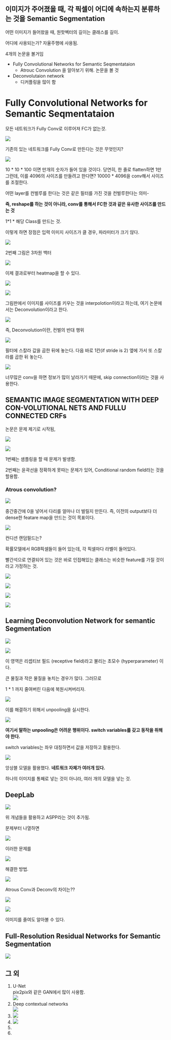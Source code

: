 

## 이미지가 주어졌을 때, 각 픽셀이 어디에 속하는지 분류하는 것을 **Semantic Segmentation**



어떤 이미지가 들어왔을 때, 원핫벡터의 길이는 클래스를 길이.



어디에 사용되는가? 자율주행에 사용됨.

4개의 논문을 볼거임

- Fully Convolutional Networks for Semantic Seqmentataion
  - Atrouc Convolution 을 알아보기 위해. 논문을 볼 것
- Deconvolutaion network
  - 디커플링을 많이 함



# Fully Convolutional Networks for Semantic Seqmentataion

모든 네트워크가 Fully Conv로 이루어져 FC가 없는것.

![](https://ws1.sinaimg.cn/large/006tNbRwgy1fx56n70bljj313y0pigvo.jpg)

기존의 있는 네트워크를 Fully Conv로 만든다는 것은 무엇인지?



![](https://ws2.sinaimg.cn/large/006tNbRwgy1fx56qd0e63j314b0pj14e.jpg)

10 * 10 * 100 이면 만개의 숫자가 들어 있을 것이다. 당연히, 한 줄로 flatten하면 1만 그런데, 이를 4096의 사이즈를 만들려고 한다면? 10000 * 4096을 conv해서 사이즈를 조절한다.

어떤 layer를 컨벌루를 한다는 것은 같은 필터를 가진 것을 컨벌루한다는 의미-

**즉, reshape를 하는 것이 아니라, conv를 통해서 FC한 것과 같은 유사한 사이즈를 만드는 것**

1*1 * 해당 Class를 만드는 것.

이렇게 하면 장점은 입력 이미지 사이즈가 클 경우, 파라미터가 크기 않다.

![](https://ws4.sinaimg.cn/large/006tNbRwgy1fx56zfjq59j313b0om465.jpg)

2번째 그림은 3차원 백터

![](https://ws3.sinaimg.cn/large/006tNbRwgy1fx570g6ug9j314e0pjdor.jpg)

이제 결과로부터 heatmap을 할 수 있다.

![](https://ws2.sinaimg.cn/large/006tNbRwgy1fx570s4eouj31480px7h2.jpg)

![](https://ws1.sinaimg.cn/large/006tNbRwgy1fx57189syuj314u0pxamo.jpg)

그림판에서 이미지를 사이즈를 키우는 것을 interpolotion이라고 하는데, 여기 논문에서는 Deconvolution이라고 한다.

![](https://ws2.sinaimg.cn/large/006tNbRwgy1fx573xg1r7j313t0owqba.jpg)

즉, Deconvolution이란, 컨벌의 반대 행위

![](https://ws3.sinaimg.cn/large/006tNbRwgy1fx574h7drxj313t0ph14p.jpg)

필터에 스칼라 값을 곱한 뒤에 놓는다. 다음 바로 1칸(if stride is 2) 옆에 가서 또 스칼라를 곱한 뒤 놓는다.

![](https://ws4.sinaimg.cn/large/006tNbRwgy1fx5771cpm3j313z0phwqu.jpg)

너무많은 conv을 하면 정보가 많이 날라가기 때문에, skip connection이라는 것을 사용한다.



## SEMANTIC IMAGE SEGMENTATION WITH DEEP CON-VOLUTIONAL NETS AND FULLU CONNECTED CRFs

논문은 문제 제기로 시작됨,

![](https://ws4.sinaimg.cn/large/006tNbRwgy1fx57b2peuoj313y0pjadl.jpg)

![](https://ws4.sinaimg.cn/large/006tNbRwgy1fx57bd99whj313z0pqh09.jpg)

1번째는 샘플링을 할 때 문제가 발생함.

2번째는 윤곽선을 정확하게 못따는 문제가 있어, Conditional random field라는 것을 할용함.



### Atrous convolution?

![](https://ws2.sinaimg.cn/large/006tNbRwgy1fx57fe6d8vj313t0pvard.jpg)

중간중간에 0을 넣어서 다리를 얼마나 더 벌릴지 만든다. 즉, 이전의 output보다 더 dense한 featare map을 만드는 것이 목표이다.

![](https://ws2.sinaimg.cn/large/006tNbRwgy1fx57hfchghj314y0pygut.jpg)

컨디션 랜덤필드는?

확률모델에서 RGB픽셀들이 들어 있는데, 각 픽셀마다 라벨이 들어있다.

빨간석으로 연결되어 있는 것은 바로 인접해있는 클래스는 비슷한 feature를 가질 것이라고 가정하는 것.



![](https://ws2.sinaimg.cn/large/006tNbRwgy1fx57ih9yfej31460pm7gr.jpg)

![](https://ws2.sinaimg.cn/large/006tNbRwgy1fx57j8plufj31450plh3f.jpg)

![](https://ws1.sinaimg.cn/large/006tNbRwgy1fx57jwqq7hj31470q416e.jpg)

![](https://ws1.sinaimg.cn/large/006tNbRwgy1fx57kb9teqj314g0q3wy0.jpg)



## Learning Deconvolution Network for semantic Segmentation

 ![](https://ws3.sinaimg.cn/large/006tNbRwgy1fx57lu4rrpj30zz0on7ku.jpg)

![](https://ws1.sinaimg.cn/large/006tNbRwgy1fx57mjhlirj313x0po4iu.jpg)

이 영역은 리셉티브 필드 (receptive field)라고 불리는 초모수 (hyperparameter) 이다.

큰 물질과 작은 물질을 놓치는 경우가 많다. 그러므로

1 * 1 까지 줄여버린 다음에 복원시켜버리자.

![](https://ws3.sinaimg.cn/large/006tNbRwgy1fx57p7ifohj31470pydxo.jpg)

이를 해결하기 위해서 unpooling을 실시한다.

![](https://ws1.sinaimg.cn/large/006tNbRwgy1fx57qf4s31j313w0pn18y.jpg)

**여기서 말하는 unpooling은 어려운 행위이다. switch variables를 갖고 동작을 취해야 한다.**

switch variables는 좌우 대칭하면서 값을 저장하고 활용한다.

![](https://ws1.sinaimg.cn/large/006tNbRwgy1fx57t79u7fj313u0pntj2.jpg)

앙상블 모델을 활용했다. **네트워크 자체가 여러개 있다.**

하나의 이미지를 통째로 넣는 것이 아니라, 여러 개의 모델을 넣는 것.

## DeepLab

![](https://ws4.sinaimg.cn/large/006tNbRwgy1fx57wyiyfuj316x0nstne.jpg)

위 개념들을 활용하고 ASPP라는 것이 추가됨.

문제부터 나열하면 

![](https://ws3.sinaimg.cn/large/006tNbRwgy1fx57xolvhwj313x0pnti5.jpg)

이러한 문제를

![](https://ws1.sinaimg.cn/large/006tNbRwgy1fx57ydp3vrj313w0pgnbi.jpg)

해결한 방법.

![](https://ws3.sinaimg.cn/large/006tNbRwgy1fx57znaytyj314s0pr7jd.jpg)

Atrous Conv과 Deconv의 차이는??

![](https://ws4.sinaimg.cn/large/006tNbRwgy1fx580vr8e7j314c0pygzz.jpg)

![](https://ws1.sinaimg.cn/large/006tNbRwgy1fx581l1oz2j313x0psale.jpg)

이미지를 줄여도 알아볼 수 있다.



## Full-Resolution Residual Networks for Semantic Segmentation

![](https://ws3.sinaimg.cn/large/006tNbRwgy1fx589etxpmj310d0p7qd2.jpg)

## 그 외

1. U-Net  
   pix2pix와 같은 GAN에서 많이 사용함.  
   ![](https://ws3.sinaimg.cn/large/006tNbRwgy1fx58cl9rlij30nk0nh790.jpg)
2. Deep contextual networks  
   ![](https://ws4.sinaimg.cn/large/006tNbRwgy1fx58cyre5dj30sh0oadnf.jpg)
3. ![](https://ws2.sinaimg.cn/large/006tNbRwgy1fx58dcegxmj30xb0mgn43.jpg)
4. ![](https://ws2.sinaimg.cn/large/006tNbRwgy1fx58e4vp57j31100n1gu3.jpg)
5. 
6. 